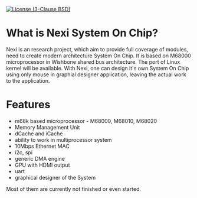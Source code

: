 [![License (3-Clause BSD)](https://img.shields.io/badge/license-BSD%203--Clause-blue.svg?style=flat)](http://opensource.org/licenses/BSD-3-Clause)

# What is Nexi System On Chip?
Nexi is an research project, which aim to provide full coverage of modules, need to create modern architecture System On Chip.
It is based on M68000 microprocessor in Wishbone shared bus architecture. The port of Linux kernel will be available.
With Nexi, one can design it's own System On Chip using only mouse in graphial designer application, leaving the actual work to the application.

# Features
- m68k based microprocessor - M68000, M68010, M68020
- Memory Management Unit
- dCache and iCache
- ability to work in multiprocessor system
- 10Mbps Ethernet MAC
- i2c, spi
- generic DMA engine
- GPU with HDMI output
- uart
- graphical designer of the System

Most of them are currently not finished or even started.

